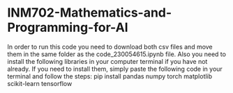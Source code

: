 # INM702-Mathematics-and-Programming-for-AI
In order to run this code you need to download both csv files and move them in the same folder as the code_230054615.ipynb file. 
Also you need to install the following libraries in your computer terminal if you have not already. If you need to install them, simply paste the following code in your terminal and follow the steps:
pip install pandas numpy torch matplotlib scikit-learn tensorflow




